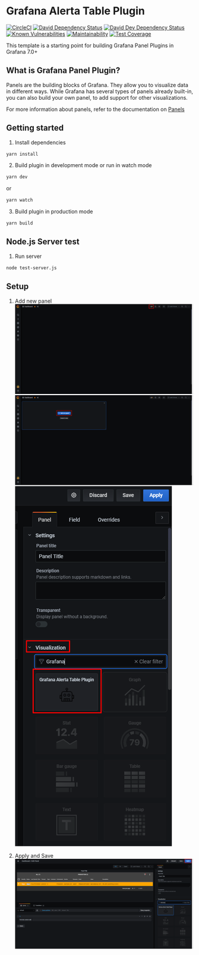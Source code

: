 # Grafana Alerta Table Plugin

[![CircleCI](https://circleci.com/gh/grafana/simple-react-panel.svg?style=svg)](https://circleci.com/gh/grafana/simple-react-panel)
[![David Dependency Status](https://david-dm.org/grafana/simple-react-panel.svg)](https://david-dm.org/grafana/simple-react-panel)
[![David Dev Dependency Status](https://david-dm.org/grafana/simple-react-panel/dev-status.svg)](https://david-dm.org/grafana/simple-react-panel/?type=dev)
[![Known Vulnerabilities](https://snyk.io/test/github/grafana/simple-react-panel/badge.svg)](https://snyk.io/test/github/grafana/simple-react-panel)
[![Maintainability](https://api.codeclimate.com/v1/badges/1dee2585eb412f913cbb/maintainability)](https://codeclimate.com/github/grafana/simple-react-panel/maintainability)
[![Test Coverage](https://api.codeclimate.com/v1/badges/1dee2585eb412f913cbb/test_coverage)](https://codeclimate.com/github/grafana/simple-react-panel/test_coverage)

This template is a starting point for building Grafana Panel Plugins in Grafana 7.0+


## What is Grafana Panel Plugin?
Panels are the building blocks of Grafana. They allow you to visualize data in different ways. While Grafana has several types of panels already built-in, you can also build your own panel, to add support for other visualizations.

For more information about panels, refer to the documentation on [Panels](https://grafana.com/docs/grafana/latest/features/panels/panels/)

## Getting started
1. Install dependencies
```BASH
yarn install
```
2. Build plugin in development mode or run in watch mode
```BASH
yarn dev
```
or
```BASH
yarn watch
```
3. Build plugin in production mode
```BASH
yarn build
```

## Node.js Server test
1. Run server
```BASH
node test-server.js
```


## Setup
1. Add new panel
![alt text](https://github.com/NubeDev/grafana-altera/blob/dev/grafana-altera/docs/Screenshot_1.png?raw=true)
![alt text](https://github.com/NubeDev/grafana-altera/blob/dev/grafana-altera/docs/Screenshot_2.png?raw=true)
![alt text](https://github.com/NubeDev/grafana-altera/blob/dev/grafana-altera/docs/Screenshot_3.png?raw=true)

2. Apply and Save
![alt text](https://github.com/NubeDev/grafana-altera/blob/dev/grafana-altera/docs/Screenshot_4.png?raw=true)
